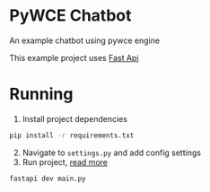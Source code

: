 # PyWCE Chatbot
An example chatbot using pywce engine

This example project uses [Fast Api](https://fastapi.tiangolo.com/)

# Running
1. Install project dependencies
```bash
pip install -r requirements.txt
```
2. Navigate to `settings.py` and add config settings
3. Run project, [read more](https://fastapi.tiangolo.com/)
```bash
fastapi dev main.py
```